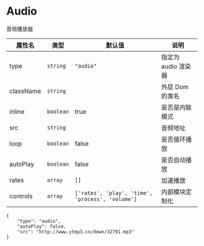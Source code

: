 # Audio

音频播放器

| 属性名    | 类型      | 默认值                                           | 说明                |
| --------- | --------- | ------------------------------------------------ | ------------------- |
| type      | `string`  | `"audio"`                                        | 指定为 audio 渲染器 |
| className | `string`  |                                                  | 外层 Dom 的类名     |
| inline    | `boolean` | true                                             | 是否是内联模式      |
| src       | `string`  |                                                  | 音频地址            |
| loop      | `boolean` | false                                            | 是否循环播放        |
| autoPlay  | `boolean` | false                                            | 是否自动播放        |
| rates     | `array`   | `[]`                                             | 加速播放            |
| controls  | `array`   | `['rates', 'play', 'time', 'process', 'volume']` | 内部模块定制化      |

```schema:height="200" scope="body"
{
    "type": "audio",
    "autoPlay": false,
    "src": "http://www.ytmp3.cn/down/32791.mp3"
}
```
